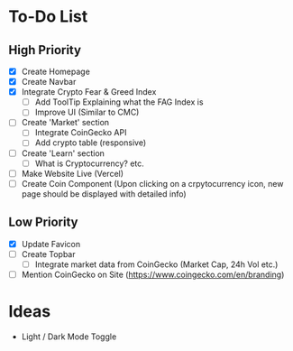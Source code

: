 # To-Do List

## High Priority

- [x] Create Homepage
- [x] Create Navbar
- [x] Integrate Crypto Fear & Greed Index
  - [ ] Add ToolTip Explaining what the FAG Index is
  - [ ] Improve UI (Similar to CMC)
- [ ] Create 'Market' section
  - [ ] Integrate CoinGecko API
  - [ ] Add crypto table (responsive)
- [ ] Create 'Learn' section
  - [ ] What is Cryptocurrency? etc.
- [ ] Make Website Live (Vercel)
- [ ] Create Coin Component (Upon clicking on a crpytocurrency icon, new page should be displayed with detailed info) 

## Low Priority

- [x] Update Favicon
- [ ] Create Topbar
  - [ ] Integrate market data from CoinGecko (Market Cap, 24h Vol etc.)
- [ ] Mention CoinGecko on Site (https://www.coingecko.com/en/branding)

# Ideas

- Light / Dark Mode Toggle
